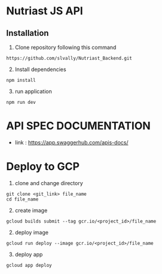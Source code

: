 # Nutriast JS API

## Installation
1. Clone repository following this command
```
https://github.com/slvally/Nutriast_Backend.git
```
2. Install dependencies
```
npm install
```
3. run application 
```
npm run dev
```

# API SPEC DOCUMENTATION
- link : https://app.swaggerhub.com/apis-docs/

# Deploy to GCP
1. clone and change directory
```
git clone <git_link> file_name
cd file_name
```
2. create image
```
gcloud builds submit --tag gcr.io/<project_id>/file_name
```
2. deploy image
```
gcloud run deploy --image gcr.io/<project_id>/file_name
```
3. deploy app
```
gcloud app deploy
```
